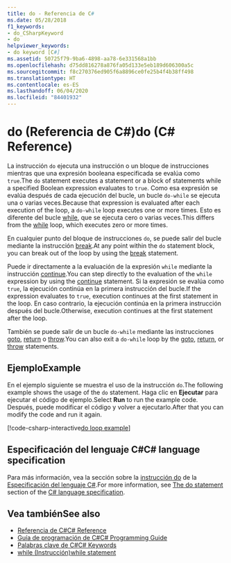 ```yaml
---
title: do - Referencia de C#
ms.date: 05/28/2018
f1_keywords:
- do_CSharpKeyword
- do
helpviewer_keywords:
- do keyword [C#]
ms.assetid: 50725f79-9ba6-4898-aa78-6e331568a1bb
ms.openlocfilehash: d75dd816278a876fa05d133e5eb189d606300a5c
ms.sourcegitcommit: f8c270376ed905f6a8896ce0fe25b4f4b38ff498
ms.translationtype: HT
ms.contentlocale: es-ES
ms.lasthandoff: 06/04/2020
ms.locfileid: "84401932"
---
```

# <a name="do-c-reference"></a><span data-ttu-id="4fa3d-102">do (Referencia de C#)</span><span class="sxs-lookup"><span data-stu-id="4fa3d-102">do (C# Reference)</span></span>

<span data-ttu-id="4fa3d-103">La instrucción `do` ejecuta una instrucción o un bloque de instrucciones mientras que una expresión booleana especificada se evalúa como `true`.</span><span class="sxs-lookup"><span data-stu-id="4fa3d-103">The `do` statement executes a statement or a block of statements while a specified Boolean expression evaluates to `true`.</span></span> <span data-ttu-id="4fa3d-104">Como esa expresión se evalúa después de cada ejecución del bucle, un bucle `do-while` se ejecuta una o varias veces.</span><span class="sxs-lookup"><span data-stu-id="4fa3d-104">Because that expression is evaluated after each execution of the loop, a `do-while` loop executes one or more times.</span></span> <span data-ttu-id="4fa3d-105">Esto es diferente del bucle [while](while.md), que se ejecuta cero o varias veces.</span><span class="sxs-lookup"><span data-stu-id="4fa3d-105">This differs from the [while](while.md) loop, which executes zero or more times.</span></span>

<span data-ttu-id="4fa3d-106">En cualquier punto del bloque de instrucciones `do`, se puede salir del bucle mediante la instrucción [break](break.md).</span><span class="sxs-lookup"><span data-stu-id="4fa3d-106">At any point within the `do` statement block, you can break out of the loop by using the [break](break.md) statement.</span></span>

<span data-ttu-id="4fa3d-107">Puede ir directamente a la evaluación de la expresión `while` mediante la instrucción [continue](continue.md).</span><span class="sxs-lookup"><span data-stu-id="4fa3d-107">You can step directly to the evaluation of the `while` expression by using the [continue](continue.md) statement.</span></span> <span data-ttu-id="4fa3d-108">Si la expresión se evalúa como `true`, la ejecución continúa en la primera instrucción del bucle.</span><span class="sxs-lookup"><span data-stu-id="4fa3d-108">If the expression evaluates to `true`, execution continues at the first statement in the loop.</span></span> <span data-ttu-id="4fa3d-109">En caso contrario, la ejecución continúa en la primera instrucción después del bucle.</span><span class="sxs-lookup"><span data-stu-id="4fa3d-109">Otherwise, execution continues at the first statement after the loop.</span></span>

<span data-ttu-id="4fa3d-110">También se puede salir de un bucle `do-while` mediante las instrucciones [goto](goto.md), [return](return.md) o [throw](throw.md).</span><span class="sxs-lookup"><span data-stu-id="4fa3d-110">You can also exit a `do-while` loop by the [goto](goto.md), [return](return.md), or [throw](throw.md) statements.</span></span>

## <a name="example"></a><span data-ttu-id="4fa3d-111">Ejemplo</span><span class="sxs-lookup"><span data-stu-id="4fa3d-111">Example</span></span>

<span data-ttu-id="4fa3d-112">En el ejemplo siguiente se muestra el uso de la instrucción `do`.</span><span class="sxs-lookup"><span data-stu-id="4fa3d-112">The following example shows the usage of the `do` statement.</span></span> <span data-ttu-id="4fa3d-113">Haga clic en **Ejecutar** para ejecutar el código de ejemplo.</span><span class="sxs-lookup"><span data-stu-id="4fa3d-113">Select **Run** to run the example code.</span></span> <span data-ttu-id="4fa3d-114">Después, puede modificar el código y volver a ejecutarlo.</span><span class="sxs-lookup"><span data-stu-id="4fa3d-114">After that you can modify the code and run it again.</span></span>

[!code-csharp-interactive[do loop example](snippets/IterationKeywordsExamples.cs#4)]

## <a name="c-language-specification"></a><span data-ttu-id="4fa3d-115">Especificación del lenguaje C#</span><span class="sxs-lookup"><span data-stu-id="4fa3d-115">C# language specification</span></span>

<span data-ttu-id="4fa3d-116">Para más información, vea la sección sobre la [instrucción do](~/_csharplang/spec/statements.md#the-do-statement) de la [Especificación del lenguaje C#](/dotnet/csharp/language-reference/language-specification/introduction).</span><span class="sxs-lookup"><span data-stu-id="4fa3d-116">For more information, see [The do statement](~/_csharplang/spec/statements.md#the-do-statement) section of the [C# language specification](/dotnet/csharp/language-reference/language-specification/introduction).</span></span>

## <a name="see-also"></a><span data-ttu-id="4fa3d-117">Vea también</span><span class="sxs-lookup"><span data-stu-id="4fa3d-117">See also</span></span>

- [<span data-ttu-id="4fa3d-118">Referencia de C#</span><span class="sxs-lookup"><span data-stu-id="4fa3d-118">C# Reference</span></span>](../index.md)
- [<span data-ttu-id="4fa3d-119">Guía de programación de C#</span><span class="sxs-lookup"><span data-stu-id="4fa3d-119">C# Programming Guide</span></span>](../../programming-guide/index.md)
- [<span data-ttu-id="4fa3d-120">Palabras clave de C#</span><span class="sxs-lookup"><span data-stu-id="4fa3d-120">C# Keywords</span></span>](index.md)
- [<span data-ttu-id="4fa3d-121">while (Instrucción)</span><span class="sxs-lookup"><span data-stu-id="4fa3d-121">while statement</span></span>](while.md)
